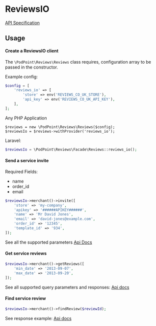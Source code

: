 # ReviewsIO
[API Specification](https://api.reviews.io/documentation)

## Usage

#### Create a ReviewsIO client

The ``\PodPoint\Reviews\Reviews`` class requires, configuration array to be passed in the constructor.   

Example config:
```php
$config = [
    'reviews_io' => [
        'store' => env('REVIEWS_CO_UK_STORE'),
        'api_key' => env('REVIEWS_CO_UK_API_KEY'),
    ],
];
```
  
Any PHP Application
```
$reviews = new \PodPoint\Reviews\Reviews($config);
$reviewsIo = $reviews->withProvider('reviews_io');
```
Laravel:
```php
$reviewsIo = \PodPoint\Reviews\Facade\Reviews::reviews_io();
```

#### Send a service invite
Required Fields:
* name
* order_id
* email

```php
$reviewsIo->merchant()->invite([
    'store' => 'my-company',
    'apikey' => '######APIKEY######',
    'name' => 'Mr David Jones',
    'email' => 'david-jones@example.com',
    'order_id' => '12345',
    'template_id' => '934',
]);

```
See all the supported parameters
[Api Docs](https://api.reviews.io/documentation/#api-Queue_Email_Invitations-Queue_Merchant_Review_Invite) 

#### Get service reviews

```php
$reviewsIo->merchant()->getReviews([
    'min_date' => '2013-09-07',
    'max_date' => '2013-09-20',
]);
```
See all supported query parameters and responses:
[Api docs](https://api.reviews.io/documentation/#api-Merchant_Reviews-List_All_Merchant_Reviews)

#### Find service review
```php
$reviewsIo->merchant()->findReview($reviewId);
```
See response example:
[Api docs](https://api.reviews.io/documentation/#api-Merchant_Reviews-Get_Latest_Merchant_Reviews)
